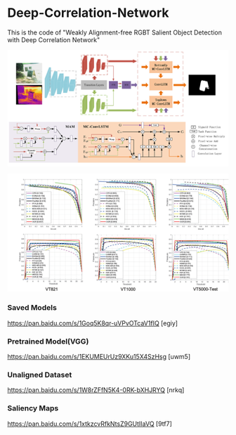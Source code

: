 # Deep-Correlation-Network
This is the code of "Weakly Alignment-free RGBT Salient Object Detection with Deep Correlation Network"

![](./paper/framework.png)

![](./paper/PR-FM.png)

### Saved Models
https://pan.baidu.com/s/1Goq5K8qr-uVPvOTcaV1fIQ [egiy]

### Pretrained Model(VGG)
https://pan.baidu.com/s/1EKUMEUrUz9XKu15X4SzHsg [uwm5]

### Unaligned Dataset
https://pan.baidu.com/s/1W8rZFfN5K4-0RK-bXHJRYQ [nrkq] 

### Saliency Maps
https://pan.baidu.com/s/1xtkzcvRfkNtsZ9GUtIIaVQ [9tf7]
